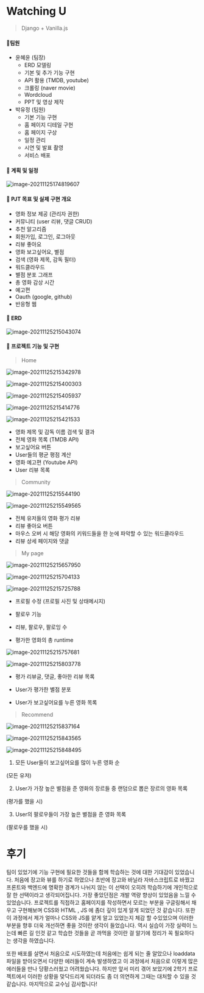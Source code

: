 # Watching U

> Django + Vanilla.js

#### :punch: ​팀원

* 윤혜윤 (팀장)
  * ERD 모델링
  * 기본 및 추가 기능 구현
  * API 활용 (TMDB, youtube)
  * 크롤링 (naver movie)
  * Wordcloud
  * PPT 및 영상 제작
* 박유정 (팀원)
  * 기본 기능 구현
  * 홈 페이지 디테일 구현
  * 홈 페이지 구상
  * 일정 관리
  * 시연 및 발표 촬영
  * 서비스 배포

#### :punch: ​계획 및 일정

![image-20211125174819607](README.assets/image-20211125174819607.png)

#### :punch: PJT 목표 및 실제 구현 개요

* 영화 정보 제공 (관리자 권한)
* 커뮤니티 (user 리뷰, 댓글 CRUD)
* 추천 알고리즘 
* 회원가입, 로그인, 로그아웃
* 리뷰 좋아요
* 영화 보고싶어요, 별점
* 검색 (영화 제목, 감독 필터)
* 워드클라우드
* 별점 분포 그래프
* 총 영화 감상 시간 
* 예고편
* Oauth (google, github)
* 반응형 웹

#### :punch: ERD

![image-20211125215043074](README.assets/image-20211125215043074.png)

#### :punch: ​프로젝트 기능 및 구현

> Home

![image-20211125215342978](README.assets/image-20211125215342978.png)



![image-20211125215400303](README.assets/image-20211125215400303.png)

![image-20211125215405937](README.assets/image-20211125215405937.png)

![image-20211125215414776](README.assets/image-20211125215414776.png)

![image-20211125215421533](README.assets/image-20211125215421533.png)

* 영화 제목 및 감독 이름 검색 및 결과
* 전체 영화 목록 (TMDB API)
* 보고싶어요 버튼
* User들의 평균 평점 계산
* 영화 예고편 (Youtube API)
* User 리뷰 목록

> Community

![image-20211125215544190](README.assets/image-20211125215544190.png)

![image-20211125215549565](README.assets/image-20211125215549565.png)

* 전체 유저들의 영화 평가 리뷰 
* 리뷰 좋아요 버튼
* 마우스 오버 시 해당 영화의 키워드들을 한 눈에 파악할 수 있는 워드클라우드
* 리뷰 상세 페이지와 댓글

> My page

![image-20211125215657950](README.assets/image-20211125215657950.png)

![image-20211125215704133](README.assets/image-20211125215704133.png)

![image-20211125215725788](README.assets/image-20211125215725788.png)

* 프로필 수정 (프로필 사진 및 상태메시지)

* 팔로우 기능

* 리뷰, 팔로우, 팔로잉 수

* 평가한 영화의 총 runtime

![image-20211125215757681](README.assets/image-20211125215757681.png)

![image-20211125215803778](README.assets/image-20211125215803778.png)

* 평가 리뷰글, 댓글, 좋아한 리뷰 목록

* User가 평가한 별점 분포

* User가 보고싶어요를 누른 영화 목록 

> Recommend

![image-20211125215837164](README.assets/image-20211125215837164.png)

![image-20211125215843565](README.assets/image-20211125215843565.png)

![image-20211125215848495](README.assets/image-20211125215848495.png)

1. 모든 User들이 보고싶어요를 많이 누른 영화 순

(모든 유저)

2. User가 가장 높은 별점을 준 영화의 장르들 중 랜덤으로 뽑은 장르의 영화 목록

(평가를 했을 시)

3. User의 팔로우들이 가장 높은 별점을 준 영화 목록

(팔로우를 했을 시)



# 후기

팀이 있었기에 기능 구현에 필요한 것들을 함께 학습하는 것에 대한 기대감이 있었습니다. 처음에 장고와 뷰를 하기로 하였으나 초반에 장고와 바닐라 자바스크립트로 바꿨고 프론트와 백엔드에 명확한 경계가 나뉘지 않는 이 선택이 오히려 학습하기에 개인적으로 잘 한 선택이라고 생각되어집니다. 가장 좋았던점은 개발 역량 향상이 있었음을 느낄  수 있었습니다. 프로젝트를 직접하고 홈페이지를 작성하면서 모르는 부분을 구글링해서 채우고 구현해보며 CSS와 HTML , JS 에 좀더 깊이 있게 알게 되었던 것 같습니다. 또한 이 과정에서 제가 얼마나 CSS와 JS를 얕게 알고 있었는지 체감 할 수있었으며 이러한 부분을 향후 더욱 개선하면 좋을 것이란 생각이 들었습니다. 역시 실습이 가장 실력이 느는데 빠른 길 인것 같고 학습한 것들을 곧 까먹을 것이란 걸 알기에 정리가 꼭 필요하다는 생각을 하였습니다.

또한 배포를 살면서 처음으로 시도하였는데 처음에는 쉽게 되는 줄 알았으나 loaddata 파일을 받아오면서 다양한 에러들이 계속 발생하였고 이 과정에서 처음으로 이렇게 많은 에러들을 만나 당황스러웠고 어려웠습니다. 하지만 앞서 미리 겪어 보았기에 2학기 프로젝트에서 이러한 상황을 맞닥드리게 되더라도 좀 더 의연하게 그때는 대처할 수 있을 것 같습니다. 마지막으로 교수님 감사합니다! 

